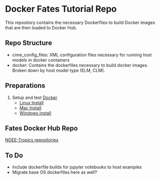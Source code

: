 # Docker Fates Tutorial Repo

This repository contains the necessary Dockerfiles to build Docker images that are then loaded to Docker Hub.  

## Repo Structure

- cime_config_files: XML configuration files necessary for running host models in docker containers
- docker: Contains the dockerfiles necessary to build docker images.  Broken down by host model type (ELM, CLM).

## Preparations

1. Setup and test [Docker](https://docs.docker.com/install/)
    - [Linux Install](https://docs.docker.com/install/)
    - [Mac Install](https://docs.docker.com/docker-for-mac/)
    - [Windows install](https://docs.docker.com/docker-for-windows/)

## Fates Docker Hub Repo

[NGEE-Tropics repositories](https://hub.docker.com/orgs/ngeetropics/repositories)

## To Do

- Include dockerfile builds for jupyter notebooks to host examples
- Migrate base OS dockerfiles here as well?